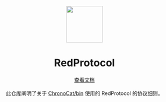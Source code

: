 <div align="center"> <img src="https://raw.githubusercontent.com/BetterQQNT/QQNTRedProtocol/main/icon_p.png" width="100"/> </div>

<h1 align="center"> RedProtocol </h1>
<div align="center"> <a href="https://betterqqnt.github.io/QQNTRedProtocol/">查看文档 </a> </div>
<br>
<div align="center">  此仓库阐明了关于 <a href="https://www.npmjs.com/package/@chronocat/koishi-plugin-launcher?activeTab=code">ChronoCat/bin</a> 使用的 RedProtocol 的协议细则。 </div>

